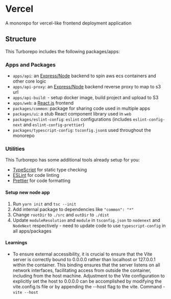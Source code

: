 # Vercel

A monorepo for vercel-like frontend deployment application

## Structure

This Turborepo includes the following packages/apps:

### Apps and Packages

- `apps/api`: an [Express/Node](https://expressjs.com/) backend to spin aws ecs containers and other core logic
- `apps/api-proxy`: an [Express/Node](https://expressjs.com/) backend reverse proxy to map to s3 url
- `apps/api-build`: - setup docker image, build project and upload to S3
- `apps/web`: a [React.js](https://react.dev/) frontend
- `packages/common`: package for sharing code used in multiple apps
- `packages/ui`: a stub React component library used in `web`
- `packages/eslint-config`: `eslint` configurations (includes `eslint-config-next` and `eslint-config-prettier`)
- `packages/typescript-config`: `tsconfig.json`s used throughout the monorepo

### Utilities

This Turborepo has some additional tools already setup for you:

- [TypeScript](https://www.typescriptlang.org/) for static type checking
- [ESLint](https://eslint.org/) for code linting
- [Prettier](https://prettier.io) for code formatting

#### Setup new node app

1. Run `yarn init` and `tsc --init`
2. Add internal package to dependencies like `"common": "*"`
3. Change `rootDir` to `./src` and `outDir` to `./dist`
4. Update `moduleResolution` and `module` in `tsconfig.json` to `nodenext` and `NodeNext` respectively - need to update code to use `typescript-config` in all apps/packages

#### Learnings

- To ensure external accessibility, it is crucial to ensure that the Vite server is correctly bound to 0.0.0.0 rather than localhost or 127.0.0.1 within the container. This binding ensures that the server listens on all network interfaces, facilitating access from outside the container, including from the host machine. Adjustment to the Vite configuration to explicitly set the host to 0.0.0.0 can be accomplished by modifying the vite.config.ts file or by appending the --host flag to the vite. Command - `vite --host`
